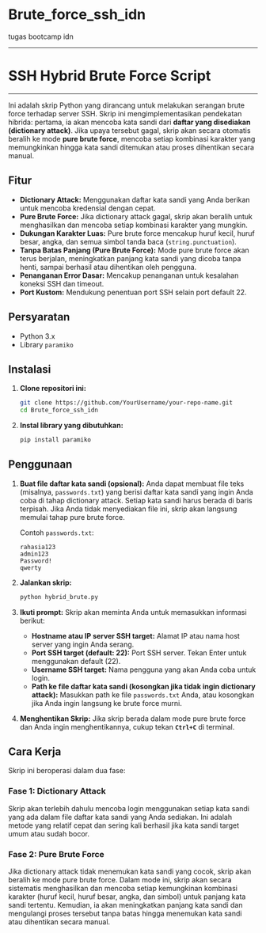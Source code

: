 # Brute_force_ssh_idn
tugas bootcamp idn

---

# SSH Hybrid Brute Force Script

---

Ini adalah skrip Python yang dirancang untuk melakukan serangan brute force terhadap server SSH. Skrip ini mengimplementasikan pendekatan hibrida: pertama, ia akan mencoba kata sandi dari **daftar yang disediakan (dictionary attack)**. Jika upaya tersebut gagal, skrip akan secara otomatis beralih ke mode **pure brute force**, mencoba setiap kombinasi karakter yang memungkinkan hingga kata sandi ditemukan atau proses dihentikan secara manual.

## Fitur

* **Dictionary Attack:** Menggunakan daftar kata sandi yang Anda berikan untuk mencoba kredensial dengan cepat.
* **Pure Brute Force:** Jika dictionary attack gagal, skrip akan beralih untuk menghasilkan dan mencoba setiap kombinasi karakter yang mungkin.
* **Dukungan Karakter Luas:** Pure brute force mencakup huruf kecil, huruf besar, angka, dan semua simbol tanda baca (`string.punctuation`).
* **Tanpa Batas Panjang (Pure Brute Force):** Mode pure brute force akan terus berjalan, meningkatkan panjang kata sandi yang dicoba tanpa henti, sampai berhasil atau dihentikan oleh pengguna.
* **Penanganan Error Dasar:** Mencakup penanganan untuk kesalahan koneksi SSH dan timeout.
* **Port Kustom:** Mendukung penentuan port SSH selain port default 22.

## Persyaratan

* Python 3.x
* Library `paramiko`

## Instalasi

1.  **Clone repositori ini:**
    ```bash
    git clone https://github.com/YourUsername/your-repo-name.git
    cd Brute_force_ssh_idn
    ```

2.  **Instal library yang dibutuhkan:**
    ```bash
    pip install paramiko
    ```

## Penggunaan

1.  **Buat file daftar kata sandi (opsional):**
    Anda dapat membuat file teks (misalnya, `passwords.txt`) yang berisi daftar kata sandi yang ingin Anda coba di tahap dictionary attack. Setiap kata sandi harus berada di baris terpisah. Jika Anda tidak menyediakan file ini, skrip akan langsung memulai tahap pure brute force.

    Contoh `passwords.txt`:
    ```
    rahasia123
    admin123
    Password!
    qwerty
    ```

2.  **Jalankan skrip:**
    ```bash
    python hybrid_brute.py
    ```

3.  **Ikuti prompt:**
    Skrip akan meminta Anda untuk memasukkan informasi berikut:
    * **Hostname atau IP server SSH target:** Alamat IP atau nama host server yang ingin Anda serang.
    * **Port SSH target (default: 22):** Port SSH server. Tekan Enter untuk menggunakan default (22).
    * **Username SSH target:** Nama pengguna yang akan Anda coba untuk login.
    * **Path ke file daftar kata sandi (kosongkan jika tidak ingin dictionary attack):** Masukkan path ke file `passwords.txt` Anda, atau kosongkan jika Anda ingin langsung ke brute force murni.

4.  **Menghentikan Skrip:**
    Jika skrip berada dalam mode pure brute force dan Anda ingin menghentikannya, cukup tekan **`Ctrl+C`** di terminal.

## Cara Kerja

Skrip ini beroperasi dalam dua fase:

### Fase 1: Dictionary Attack

Skrip akan terlebih dahulu mencoba login menggunakan setiap kata sandi yang ada dalam file daftar kata sandi yang Anda sediakan. Ini adalah metode yang relatif cepat dan sering kali berhasil jika kata sandi target umum atau sudah bocor.

### Fase 2: Pure Brute Force

Jika dictionary attack tidak menemukan kata sandi yang cocok, skrip akan beralih ke mode pure brute force. Dalam mode ini, skrip akan secara sistematis menghasilkan dan mencoba setiap kemungkinan kombinasi karakter (huruf kecil, huruf besar, angka, dan simbol) untuk panjang kata sandi tertentu. Kemudian, ia akan meningkatkan panjang kata sandi dan mengulangi proses tersebut tanpa batas hingga menemukan kata sandi atau dihentikan secara manual.
